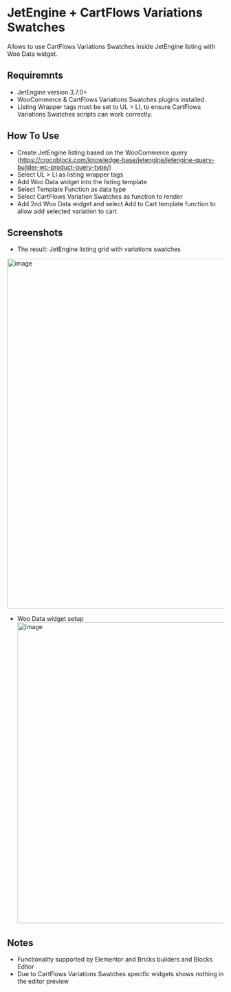 # JetEngine + CartFlows Variations Swatches
Allows to use CartFlows Variations Swatches inside JetEngine listing with Woo Data widget.

## Requiremnts
- JetEngine version 3.7.0+
- WooCommerce & CartFlows Variations Swatches plugins installed.
- Listing Wrapper tags must be set to UL > LI, to ensure CartFlows Variations Swatches scripts can work correctly.

## How To Use
- Create JetEngine listing based on the WooCommerce query (https://crocoblock.com/knowledge-base/jetengine/jetengine-query-builder-wc-product-query-type/)
- Select UL > LI as listing wrapper tags
- Add Woo Data widget into the listing template
- Select Template Function as data type
- Select CartFlows Variation Swatches as function to render
- Add 2nd Woo Data widget and select Add to Cart template function to allow add selected variation to cart

## Screenshots
-  The result: JetEngine listing grid with variations swatches
  <img width="812" alt="image" src="https://github.com/user-attachments/assets/7ce80258-3f47-44ff-a871-3cb2678f5ef8" />
  
- Woo Data widget setup
  <img width="698" alt="image" src="https://github.com/user-attachments/assets/55165aad-1860-40fd-961c-d7427c396aef" />

## Notes
- Functionality supported by Elementor and Bricks builders and Blocks Editor
- Due to CartFlows Variations Swatches specific widgets shows nothing in the editor preview
